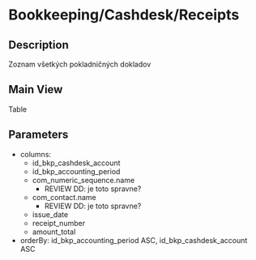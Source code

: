 # Bookkeeping/Cashdesk/Receipts

## Description

Zoznam všetkých pokladničných dokladov

## Main View

Table

## Parameters

* columns:
  * id_bkp_cashdesk_account
  * id_bkp_accounting_period
  * com_numeric_sequence.name
    * REVIEW DD: je toto spravne?
  * com_contact.name
    * REVIEW DD: je toto spravne?
  * issue_date
  * receipt_number
  * amount_total
* orderBy: id_bkp_accounting_period ASC, id_bkp_cashdesk_account ASC
